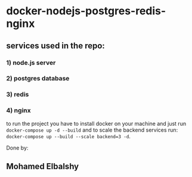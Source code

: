 # docker-nodejs-postgres-redis-nginx
## services used in the repo:
### 1) node.js server
### 2) postgres database
### 3) redis
### 4) nginx

to run the project you have to install docker on your machine and just run `docker-compose up -d --build` and to scale the backend services run: `docker-compose up --build --scale backend=3 -d`.

Done by:

## Mohamed Elbalshy
